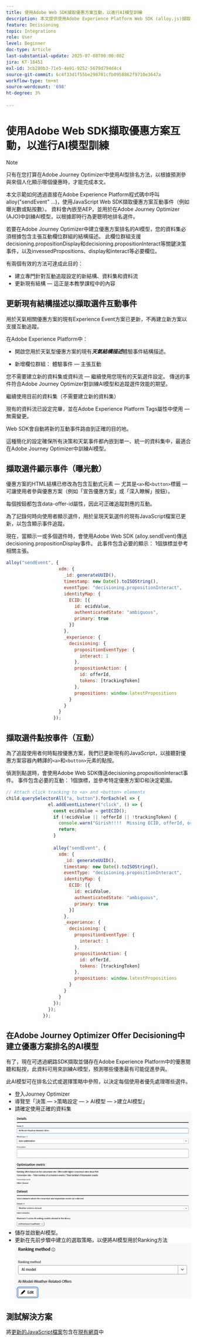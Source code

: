 ```yaml
---
title: 使用Adobe Web SDK擷取優惠方案互動，以進行AI模型訓練
description: 本文提供使用Adobe Experience Platform Web SDK (alloy.js)擷取使用者互動資料（例如優惠閱聽和點按）的指引。 此份資料可作為 Adobe Journey Optimizer (AJO) 中訓練 AI 模型的基礎，以根據使用者行為與內容訊號，智慧地為產品建議進行排名。
feature: Decisioning
topic: Integrations
role: User
level: Beginner
doc-type: Article
last-substantial-update: 2025-07-08T00:00:00Z
jira: KT-18451
exl-id: 3cb280b3-71e5-4e91-9252-5679d794d4c4
source-git-commit: 6c4f33d1f55be298781cfb0958862f9710e3647a
workflow-type: tm+mt
source-wordcount: '698'
ht-degree: 3%

---
```


# 使用Adobe Web SDK擷取優惠方案互動，以進行AI模型訓練

>[!NOTE]
>
> 只有在您打算在Adobe Journey Optimizer中使用AI型排名方法，以根據預測參與來個人化顯示哪個優惠時，才能完成本文。



本文示範如何透過直接在Adobe Experience Platform程式碼中呼叫alloy(&quot;sendEvent&quot; ...)，使用JavaScript Web SDK擷取優惠方案互動事件（例如曝光數或點按數）。 資料會內嵌至AEP，並用於在Adobe Journey Optimizer (AJO)中訓練AI模型，以根據即時行為更聰明地排名選件。

若要在Adobe Journey Optimizer中建立優惠方案排名的AI模型，您的資料集必須根據包含主張互動欄位群組的結構描述。 此欄位群組支援decisioning.propositionDisplay和decisioning.propositionInteract等關鍵決策事件，以及invessedPropositions、display和interact等必要欄位。

有兩個有效的方法可達成此目的：

- 建立專門針對互動追蹤設定的新結構、資料集和資料流
- 更新現有結構 — 這正是本教學課程中的內容



## 更新現有結構描述以擷取選件互動事件

用於天氣相關優惠方案的現有Experience Event方案已更新，不再建立新方案以支援互動追蹤。

在Adobe Experience Platform中：

- 開啟您用於天氣型優惠方案的現有&#x200B;_&#x200B;**天氣結構描述**&#x200B;_&#x200B;體驗事件結構描述。

- 新增欄位群組：
體驗事件 — 主張互動

您不需要建立新的資料集或資料流 — 繼續使用您現有的天氣選件設定。 傳送的事件符合Adobe Journey Optimizer對訓練AI模型和追蹤選件效能的期望。


繼續使用目前的資料集（不需要建立新的資料集）

現有的資料流已設定完畢，並在Adobe Experience Platform Tags屬性中使用 — 無需變更。

Web SDK會自動將新的互動事件路由到正確的目的地。

這種簡化的設定確保所有決策和天氣事件都內嵌到單一、統一的資料集中，最適合在Adobe Journey Optimizer中訓練AI模型。


## 擷取選件顯示事件（曝光數）

優惠方案的HTML結構已修改為包含互動式元素 — 尤其是`<a>`和`<button>`標籤 — 可讓使用者參與優惠方案（例如「宣告優惠方案」或「深入瞭解」按鈕）。

每個按鈕都包含data-offer-id屬性，因此可正確追蹤對應的互動。



為了記錄何時向使用者顯示選件，用於呈現天氣選件的現有JavaScript檔案已更新，以包含顯示事件追蹤。

現在，當顯示一或多個選件時，會使用Adobe Web SDK (alloy.sendEvent)傳送decisioning.propositionDisplay事件。 此事件包含必要的顯示： 1個旗標並參考相關主張。


```javascript
alloy("sendEvent", {
                    xdm: {
                      _id: generateUUID(),
                      timestamp: new Date().toISOString(),
                      eventType: "decisioning.propositionInteract",
                      identityMap: {
                        ECID: [{
                          id: ecidValue,
                          authenticatedState: "ambiguous",
                          primary: true
                        }]
                      },
                      _experience: {
                        decisioning: {
                          propositionEventType: {
                            interact: 1
                          },
                          propositionAction: {
                            id: offerId,
                            tokens: [trackingToken]
                          },
                          propositions: window.latestPropositions
                        }
                      }
                    }
                  });
```

## 擷取選件點按事件（互動）

為了追蹤使用者何時點按優惠方案，我們已更新現有的JavaScript，以接聽對優惠方案容器內轉譯的`<a>`和`<button>`元素的點按。

偵測到點選時，會使用Adobe Web SDK傳送decisioning.propositionInteract事件。 事件包含必要的互動： 1個旗標，並參考特定優惠方案ID和決定範圍。

```javascript
// Attach click tracking to <a> and <button> elements
child.querySelectorAll("a, button").forEach(el => {
                el.addEventListener("click", () => {
                  const ecidValue = getECID();
                  if (!ecidValue || !offerId || !trackingToken) {
                    console.warn("Girish!!!!  Missing ECID, offerId, or trackingToken. Interaction event not sent.");
                    return;
                  }

                  alloy("sendEvent", {
                    xdm: {
                      _id: generateUUID(),
                      timestamp: new Date().toISOString(),
                      eventType: "decisioning.propositionInteract",
                      identityMap: {
                        ECID: [{
                          id: ecidValue,
                          authenticatedState: "ambiguous",
                          primary: true
                        }]
                      },
                      _experience: {
                        decisioning: {
                          propositionEventType: {
                            interact: 1
                          },
                          propositionAction: {
                            id: offerId,
                            tokens: [trackingToken]
                          },
                          propositions: window.latestPropositions
                        }
                      }
                    }
                  });
                });
              });
```

## 在Adobe Journey Optimizer Offer Decisioning中建立優惠方案排名的AI模型

有了，現在可透過網路SDK擷取並儲存在Adobe Experience Platform中的優惠閱聽和點按，此資料可用來訓練AI模型，預測哪些優惠最有可能促進參與。

此AI模型可在排名公式或選擇策略中參照，以決定每個使用者優先處理哪些選件。
- 登入Journey Optimizer
- 導覽至「決策 — >策略設定 — > AI模型 — >建立AI模型」
- 請確定使用正確的資料集
  ![ai-model](assets/ai-model.png)
- 儲存並啟動AI模型。
- 更新在先前步驟中建立的選取策略，以便將AI模型用於Ranking方法
  ![update-selection-strategy](assets/update-selection-strategy.png)

## 測試解決方案

將[更新的JavaScript檔案](assets/ai-model.js)包含在[現有網頁](assets/weather-offers.html)中

